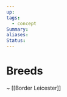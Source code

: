 ```yaml
---
up: 
tags:
  - concept
Summary: 
aliases: 
Status:
---
```

# Breeds
~
[[Border Leicester]]
<!--SR:!2025-03-14,4,270-->